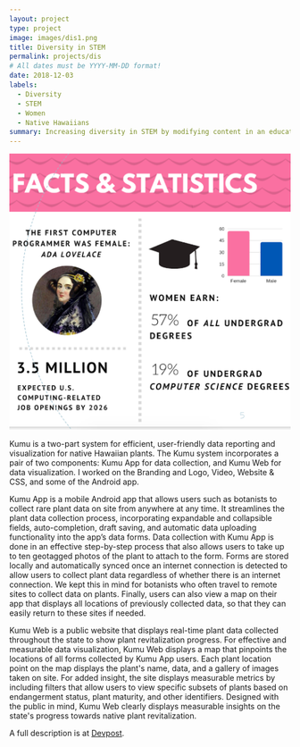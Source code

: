 ```yaml
---
layout: project
type: project
image: images/dis1.png
title: Diversity in STEM
permalink: projects/dis
# All dates must be YYYY-MM-DD format!
date: 2018-12-03
labels:
  - Diversity
  - STEM
  - Women
  - Native Hawaiians
summary: Increasing diversity in STEM by modifying content in an educational institution website to appeal to underrepresented groups.
---
```


<div class="ui small rounded images">
  <img class="ui image" src="../images/dis1.png">
</div>

Kumu is a two-part system for efficient, user-friendly data reporting and visualization for native Hawaiian plants.
The Kumu system incorporates a pair of two components: Kumu App for data collection, and Kumu Web for data visualization.
I worked on the Branding and Logo, Video, Website & CSS, and some of the Android app.

Kumu App is a mobile Android app that allows users such as botanists to collect rare plant data on site from anywhere at any time. It streamlines the plant data collection process, incorporating expandable and collapsible fields, auto-completion, draft saving, and automatic data uploading functionality into the app’s data forms. Data collection with Kumu App is done in an effective step-by-step process that also allows users to take up to ten geotagged photos of the plant to attach to the form. Forms are stored locally and automatically synced once an internet connection is detected to allow users to collect plant data regardless of whether there is an internet connection. We kept this in mind for botanists who often travel to remote sites to collect data on plants. Finally, users can also view a map on their app that displays all locations of previously collected data, so that they can easily return to these sites if needed.

Kumu Web is a public website that displays real-time plant data collected throughout the state to show plant revitalization progress. For effective and measurable data visualization, Kumu Web displays a map that pinpoints the locations of all forms collected by Kumu App users. Each plant location point on the map displays the plant's name, data, and a gallery of images taken on site. For added insight, the site displays measurable metrics by including filters that allow users to view specific subsets of plants based on endangerment status, plant maturity, and other identifiers. Designed with the public in mind, Kumu Web clearly displays measurable insights on the state's progress towards native plant revitalization.

A full description is at [Devpost](https://devpost.com/software/kumu).



